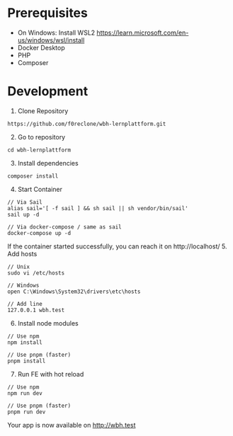 # Prerequisites
- On Windows: Install WSL2 https://learn.microsoft.com/en-us/windows/wsl/install
- Docker Desktop
- PHP
- Composer

# Development

1. Clone Repository
```
https://github.com/f0reclone/wbh-lernplattform.git
```
2. Go to repository
```
cd wbh-lernplattform
```
3. Install dependencies
```
composer install
```
4. Start Container
```
// Via Sail
alias sail='[ -f sail ] && sh sail || sh vendor/bin/sail'
sail up -d

// Via docker-compose / same as sail
docker-compose up -d
```

If the container started successfully, you can reach it on http://localhost/
5. Add hosts
```
// Unix
sudo vi /etc/hosts

// Windows
open C:\Windows\System32\drivers\etc\hosts

// Add line
127.0.0.1 wbh.test
```

6. Install node modules
```
// Use npm
npm install

// Use pnpm (faster)
pnpm install
```

7. Run FE with hot reload
```
// Use npm
npm run dev

// Use pnpm (faster)
pnpm run dev
```

Your app is now available on http://wbh.test






